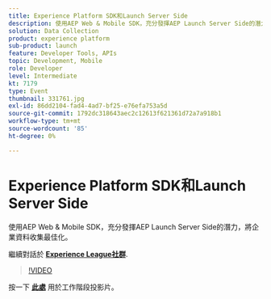 ```yaml
---
title: Experience Platform SDK和Launch Server Side
description: 使用AEP Web & Mobile SDK，充分發揮AEP Launch Server Side的潛力，將企業資料收集最佳化。 此工作階段屬於Adobe Developers Live內容事件的一部分。
solution: Data Collection
product: experience platform
sub-product: launch
feature: Developer Tools, APIs
topic: Development, Mobile
role: Developer
level: Intermediate
kt: 7179
type: Event
thumbnail: 331761.jpg
exl-id: 86dd2104-fad4-4ad7-bf25-e76efa753a5d
source-git-commit: 1792dc318643aec2c12613f621361d72a7a918b1
workflow-type: tm+mt
source-wordcount: '85'
ht-degree: 0%

---
```


# Experience Platform SDK和Launch Server Side

使用AEP Web &amp; Mobile SDK，充分發揮AEP Launch Server Side的潛力，將企業資料收集最佳化。

繼續對話於 **[Experience League社群](https://adobe.ly/36Yd3v6)**.

>[!VIDEO](https://video.tv.adobe.com/v/331761/?quality=12&learn=on&hidetitle=true)

按一下 **[此處](/help/adobe-developers-live/assets/experience-platform-sdk-launch.pdf)** 用於工作階段投影片。
